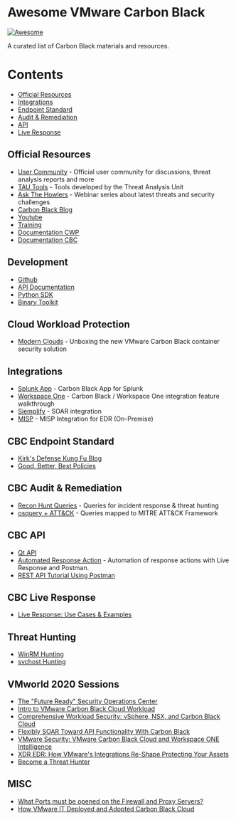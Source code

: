 # Awesome VMware Carbon Black 
[![Awesome](https://awesome.re/badge-flat2.svg)](https://awesome.re)

A curated list of Carbon Black materials and resources.

# Contents
- [Official Resources](#official-resources)
- [Integrations](#integrations)
- [Endpoint Standard](#endpoint-standard)
- [Audit & Remediation](#audit-&-remediation)
- [API](#api)
- [Live Response](#live-response)

## Official Resources 
- [User Community](https://community.carbonblack.com/) - Official user community for discussions, threat analysis reports and more
- [TAU Tools](https://github.com/carbonblack/tau-tools) - Tools developed by the Threat Analysis Unit
- [Ask The Howlers](https://www.carbonblack.com/resources/ask-the-howlers/) - Webinar series about latest threats and security challenges
- [Carbon Black Blog](https://www.carbonblack.com/blog/) 
- [Youtube](https://www.youtube.com/c/Carbonblack-Incorporated/) 
- [Training](https://www.carbonblack.com/training/)
- [Documentation CWP](https://docs-staging.vmware.com/en/VMware-Carbon-Black-Cloud-Workload/index.html)
- [Documentation CBC](https://docs-staging.vmware.com/en/VMware-Carbon-Black-Cloud/services/carbon-black-cloud-user-guide/GUID-E55A92B9-B0C8-481E-97A0-61B997F4EAD3.html)

## Development
- [Github](https://github.com/carbonblack) 
- [API Documentation](https://developer.carbonblack.com/) 
- [Python SDK](https://github.com/carbonblack/carbon-black-cloud-sdk-python)
- [Binary Toolkit](https://github.com/carbonblack/cbc-binary-toolkit)

## Cloud Workload Protection
- [Modern Clouds](https://modernclouds.blog/2021/01/19/unboxing-the-new-carbon-black-container-security-solution/) - Unboxing the new VMware Carbon Black container security solution

## Integrations
- [Splunk App](https://splunkbase.splunk.com/app/5332/) - Carbon Black App for Splunk
- [Workspace One](https://www.youtube.com/watch?v=bAZIxhkuJhU&t=189s) - Carbon Black / Workspace One integration feature walkthrough
- [Siemplify](https://www.siemplify.co/partners/carbon-black/) - SOAR integration 
- [MISP](https://github.com/eCrimeLabs/MISP2CbR) - MISP Integration for EDR (On-Premise)

## CBC Endpoint Standard
- [Kirk's Defense Kung Fu Blog](https://community.carbonblack.com/t5/Endpoint-Standard-Documents/Kirk-s-Defense-Kung-Fu-Blog/ta-p/67558)
- [Good, Better, Best Policies](https://community.carbonblack.com/t5/Endpoint-Standard-Discussions/Endpoint-Standard-Achieving-Good-Better-and-Best-Policies/m-p/40957/highlight/true#M3832)

## CBC Audit & Remediation
- [Recon Hunt Queries](https://rhq.reconinfosec.com/) - Queries for incident response & threat hunting
- [osquery + ATT&CK](https:github.com/teoseller/osquery-attck) - Queries mapped to MITRE ATT&CK Framework

## CBC API
- [Qt API](https://github.com/slist/cbapi-qt-demo)
- [Automated Response Action](https://community.carbonblack.com/t5/Developer-Relations-Docs/PSC-LiveResponse-Via-Postman-Example-Automated-Response-Actions/ta-p/89567) - Automation of response actions with Live Response and Postman. 
- [REST API Tutorial Using Postman](https://developer.carbonblack.com/2018/05/cb-defense-rest-api-tutorial-using-postman/)

## CBC Live Response
- [Live Response: Use Cases & Examples](https://community.carbonblack.com/t5/Best-Practices/Live-Response-Use-Cases-and-Examples/gpm-p/80004)

## Threat Hunting
- [WinRM Hunting](https://community.carbonblack.com/t5/Threat-Research-Docs/WinRM-Threat-Hunting-Part-1/ta-p/88100)
- [svchost Hunting](https://community.carbonblack.com/t5/Threat-Research-Docs/Basic-Primer-on-SVCHOST-Threat-Hunting-Queries/ta-p/90099)

## VMworld 2020 Sessions
- [The "Future Ready" Security Operations Center](https://www.vmworld.com/en/video-library/video-landing.html?sessionid=1596071231908001rlwZ)
- [Intro to VMware Carbon Black Cloud Workload](https://www.vmworld.com/en/video-library/video-landing.html?sessionid=1591280213246001WZKr)
- [Comprehensive Workload Security: vSphere, NSX, and Carbon Black Cloud](https://www.vmworld.com/en/video-library/video-landing.html?sessionid=1591280408543001VI9S)
- [Flexibly SOAR Toward API Functionality With Carbon Black](https://www.vmworld.com/en/video-library/video-landing.html?sessionid=1585033737089001NaRI)
- [VMware Security: VMware Carbon Black Cloud and Workspace ONE Intelligence](https://www.vmworld.com/en/video-library/video-landing.html?sessionid=1584621522711001DIlS)
- [XDR EDR: How VMware's Integrations Re-Shape Protecting Your Assets](https://www.vmworld.com/en/video-library/video-landing.html?sessionid=1596214249540001Eav9)
- [Become a Threat Hunter](https://www.vmworld.com/en/video-library/video-landing.html?sessionid=1591217036405001PNXo)


## MISC
- [What Ports must be opened on the Firewall and Proxy Servers?](https://community.carbonblack.com/t5/Knowledge-Base/Carbon-Black-Cloud-What-Ports-must-be-opened-on-the-Firewall-and/ta-p/36295)
- [How VMware IT Deployed and Adopted Carbon Black Cloud](https://www.youtube.com/watch?v=VDrxddC3uHg&t=990s)
